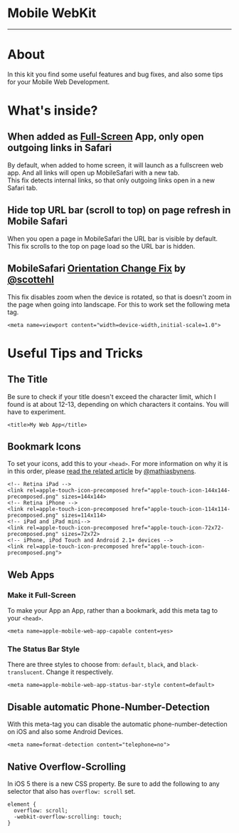 # Mobile WebKit

---------------



# About

In this kit you find some useful features and bug fixes, and also some tips for your Mobile Web Development.



# What's inside?

## When added as [Full-Screen](#make-it-full-screen) App, only open outgoing links in Safari  
By default, when added to home screen, it will launch as a fullscreen web app. 
And all links will open up MobileSafari with a new tab.  
This fix detects internal links, so that only outgoing links open in a new Safari tab.  

## Hide top URL bar (scroll to top) on page refresh in Mobile Safari  
When you open a page in MobileSafari the URL bar is visible by default. 
This fix scrolls to the top on page load so the URL bar is hidden.  

## MobileSafari [Orientation Change Fix](https://github.com/scottjehl/iOS-Orientationchange-Fix) by [@scottehl](https://github.com/scottjehl)  
This fix disables zoom when the device is rotated, so that is doesn't zoom in the page when going into landscape. For this to work set the following meta tag.

    <meta name=viewport content="width=device-width,initial-scale=1.0">
    


# Useful Tips and Tricks

## The Title
Be sure to check if your title doesn't exceed the character limit, which I found is at about 12-13, depending on which characters it contains. You will have to experiment.

    <title>My Web App</title>


## Bookmark Icons

To set your icons, add this to your `<head>`. For more information on why it is in this order, please [read the related article](http://mathiasbynens.be/notes/touch-icons) by [@mathiasbynens](https://github.com/mathiasbynens).

    <!-- Retina iPad -->
    <link rel=apple-touch-icon-precomposed href="apple-touch-icon-144x144-precomposed.png" sizes=144x144>
    <!-- Retina iPhone -->
    <link rel=apple-touch-icon-precomposed href="apple-touch-icon-114x114-precomposed.png" sizes=114x114>
    <!-- iPad and iPad mini-->
    <link rel=apple-touch-icon-precomposed href="apple-touch-icon-72x72-precomposed.png" sizes=72x72>
    <!-- iPhone, iPod Touch and Android 2.1+ devices -->
    <link rel=apple-touch-icon-precomposed href="apple-touch-icon-precomposed.png">


## Web Apps

### Make it Full-Screen
To make your App an App, rather than a bookmark, add this meta tag to your `<head>`.

    <meta name=apple-mobile-web-app-capable content=yes>

### The Status Bar Style
There are three styles to choose from: `default`, `black`, and `black-translucent`. Change it respectively.

    <meta name=apple-mobile-web-app-status-bar-style content=default>  


## Disable automatic Phone-Number-Detection

With this meta-tag you can disable the automatic phone-number-detection on iOS and also some Android Devices.
  
    <meta name=format-detection content="telephone=no">


## Native Overflow-Scrolling

In iOS 5 there is a new CSS property. Be sure to add the following to any selector that also has `overflow: scroll` set.

    element {
      overflow: scroll;
      -webkit-overflow-scrolling: touch;
    }
